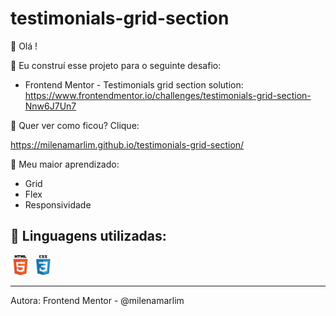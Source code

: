 # testimonials-grid-section

💜 Olá !

💬 Eu construí esse projeto para o seguinte desafio:

* Frontend Mentor - Testimonials grid section solution: https://www.frontendmentor.io/challenges/testimonials-grid-section-Nnw6J7Un7


🚀  Quer ver como ficou? Clique:

https://milenamarlim.github.io/testimonials-grid-section/


💬 Meu maior aprendizado:

* Grid
* Flex 
* Responsividade

## 🚀 Linguagens utilizadas:

<code><img height="32" src="https://raw.githubusercontent.com/github/explore/80688e429a7d4ef2fca1e82350fe8e3517d3494d/topics/html/html.png" alt="HTML5"/></code>
<code><img height="32" src="https://raw.githubusercontent.com/github/explore/80688e429a7d4ef2fca1e82350fe8e3517d3494d/topics/css/css.png" alt="CSS"/></code>

---
Autora: Frontend Mentor - @milenamarlim

